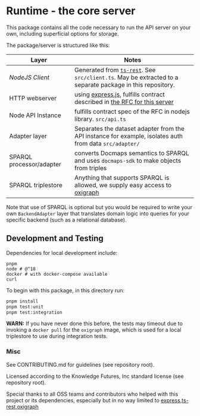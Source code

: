 # Runtime - the core server

This package contains all the code necessary to run the API server on your own, including superficial options for storage.

The package/server is structured like this:

| Layer | Notes |
| - | - |
| _NodeJS Client_ | Generated from [`ts-rest`](https://ts-rest.com/). See `src/client.ts`. May be extracted to a separate package in this repository. |
| HTTP webserver | using [express.js](https://expressjs.com/), fulfills contract described in [the RFC for this server](https://github.com/Docmaps-Project/rfcs/blob/ships/1/APIProtocol/proposals/001_interop.md) |
| Node API Instance | fulfills contract spec of the RFC in nodejs library. `src/api.ts` |
| Adapter layer | Separates the dataset adapter from the API instance for example, isolates auth from data `src/adapter/` |
| SPARQL processor/adapter | converts Docmaps semantics to SPARQL and uses `docmaps-sdk` to make objects from triples | 
| SPARQL triplestore | Anything that supports SPARQL is allowed, we supply easy access to [oxigraph](https://github.com/oxigraph/oxigraph) |

Note that use of SPARQL is optional but you would be required to write your own `BackendAdapter` layer that translates
domain logic into queries for your specific backend (such as a relational database).

## Development and Testing

Dependencies for local development include:

```
pnpm
node # @^18
docker # with docker-compose available
curl
```

To begin with this package, in this directory run:

```bash
pnpm install
pnpm test:unit
pnpm test:integration
```

**WARN:** If you have never done this before, the tests may timeout due to invoking a `docker pull` for the `oxigraph` image, which
is used for a local triplestore to use during integration tests.

### Misc

See CONTRIBUTING.md for guidelines (see repository root).

Licensed according to the Knowledge Futures, Inc standard license (see repository root).

Special thanks to all OSS teams and contributors who helped with this project or its dependencies,
especially but in no way limited to [express](https://expressjs.com/),[ts-rest](https://ts-rest.com/),[oxigraph](https://github.com/oxigraph/oxigraph)

